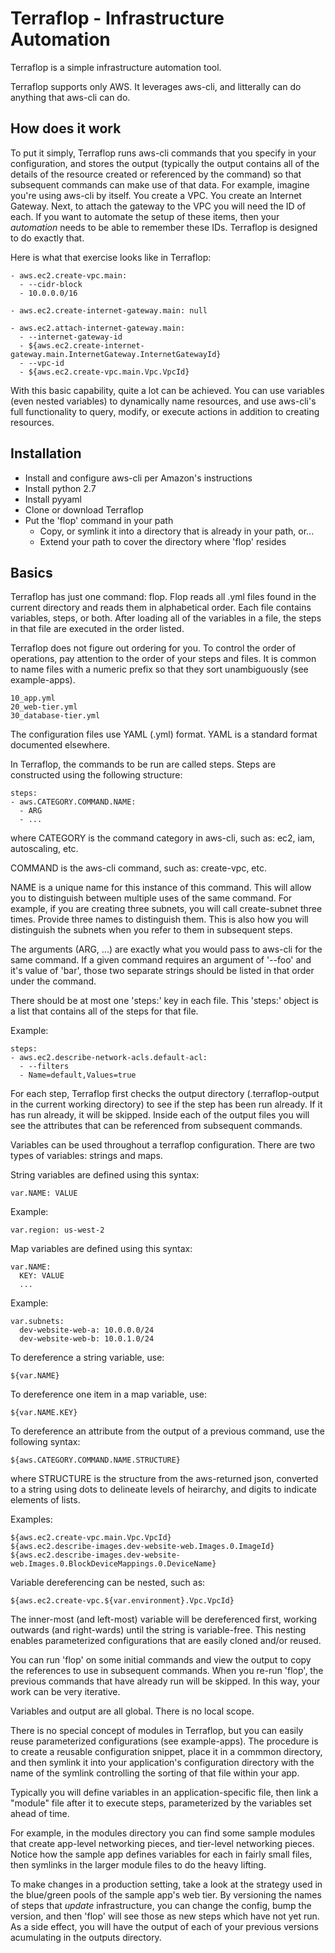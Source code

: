 # Terraflop - Infrastructure Automation

Terraflop is a simple infrastructure automation tool.

Terraflop supports only AWS. It leverages aws-cli,
and litterally can do anything that aws-cli can do.

## How does it work

To put it simply, Terraflop runs aws-cli commands that you specify
in your configuration, and stores the output (typically the output
contains all of the details of the resource created or referenced by
the command) so that subsequent commands can make use of that data.
For example, imagine you're using
aws-cli by itself. You create a VPC. You create an Internet Gateway. Next, to
attach the gateway to the VPC you will need the ID of each.
If you want to automate the setup of these items, then your _automation_
needs to be able to remember these IDs. Terraflop is designed to
do exactly that.

Here is what that exercise looks like in Terraflop:

    - aws.ec2.create-vpc.main:
      - --cidr-block
      - 10.0.0.0/16
    
    - aws.ec2.create-internet-gateway.main: null
    
    - aws.ec2.attach-internet-gateway.main:
      - --internet-gateway-id
      - ${aws.ec2.create-internet-gateway.main.InternetGateway.InternetGatewayId}
      - --vpc-id
      - ${aws.ec2.create-vpc.main.Vpc.VpcId}

With this basic capability, quite a lot can be achieved. You can
use variables (even nested variables) to dynamically name resources,
and use aws-cli's full functionality to query, modify, or execute actions
in addition to creating resources.

## Installation

- Install and configure aws-cli per Amazon's instructions
- Install python 2.7
- Install pyyaml
- Clone or download Terraflop
- Put the 'flop' command in your path
   - Copy, or symlink it into a directory that is already
     in your path, or...
   - Extend your path to cover the directory where 'flop' resides

## Basics

Terraflop has just one command: flop. Flop reads all .yml files found
in the current directory and reads them in alphabetical order. Each
file contains variables, steps, or both. After loading all of the
variables in a file, the steps in that file are executed in the
order listed.

Terraflop does not figure out ordering for you. To control the
order of operations, pay attention to the order of your steps and
files. It is common to name files with a numeric prefix so that
they sort unambiguously (see example-apps).

    10_app.yml
    20_web-tier.yml
    30_database-tier.yml

The configuration files use YAML (.yml) format. YAML is a
standard format documented elsewhere.

In Terraflop, the commands to be run are called steps. Steps are
constructed using the following structure:

    steps:
    - aws.CATEGORY.COMMAND.NAME:
      - ARG
      - ...

where CATEGORY is the command category in aws-cli, such as:
ec2, iam, autoscaling, etc.

COMMAND is the aws-cli command, such as: create-vpc, etc.

NAME is a unique name for this instance of this command. This will
allow you to distinguish between multiple uses of the same command.
For example, if you are creating three subnets, you will call
create-subnet three times. Provide three names to distinguish them.
This is also how you will distinguish the subnets when you refer
to them in subsequent steps.

The arguments (ARG, ...) are exactly what you would pass to aws-cli for
the same command. If a given command requires an argument of '--foo'
and it's value of 'bar', those two separate strings should be listed in that
order under the command.

There should be at most one 'steps:' key in each file. This 'steps:' object
is a list that contains all of the steps for that file.

Example:

    steps:
    - aws.ec2.describe-network-acls.default-acl:
      - --filters
      - Name=default,Values=true

For each step, Terraflop first checks the output directory
(.terraflop-output in the current working directory) to see if
the step has been run already. If it has run already, it will be
skipped. Inside each of the output files you will see the attributes
that can be referenced from subsequent commands.

Variables can be used throughout a terraflop configuration. There
are two types of variables: strings and maps.

String variables are defined using this syntax:

    var.NAME: VALUE

Example:

    var.region: us-west-2

Map variables are defined using this syntax:

    var.NAME:
      KEY: VALUE
      ...

Example:

    var.subnets:
      dev-website-web-a: 10.0.0.0/24
      dev-website-web-b: 10.0.1.0/24

To dereference a string variable, use:

    ${var.NAME}

To dereference one item in a map variable, use:

    ${var.NAME.KEY}

To dereference an attribute from the output of a previous command,
use the following syntax:

    ${aws.CATEGORY.COMMAND.NAME.STRUCTURE}

where STRUCTURE is the structure from the aws-returned json, converted
to a string using dots to delineate levels of heirarchy, and digits
to indicate elements of lists.

Examples:

    ${aws.ec2.create-vpc.main.Vpc.VpcId}
    ${aws.ec2.describe-images.dev-website-web.Images.0.ImageId}
    ${aws.ec2.describe-images.dev-website-web.Images.0.BlockDeviceMappings.0.DeviceName}

Variable dereferencing can be nested, such as:

    ${aws.ec2.create-vpc.${var.environment}.Vpc.VpcId}

The inner-most (and left-most) variable will be dereferenced first,
working outwards (and right-wards) until the string is variable-free.
This nesting enables parameterized configurations that are easily cloned
and/or reused.

You can run 'flop' on some initial commands and view the output
to copy the references to use in subsequent commands. When you re-run
'flop', the previous commands that have already run will be skipped.
In this way, your work can be very iterative.

Variables and output are all global. There is no local scope.

There is no special concept of modules in Terraflop, but you can easily
reuse parameterized configurations (see example-apps). The procedure is
to create a reusable configuration snippet, place it in a commmon directory,
and then symlink it into your application's configuration directory with
the name of the symlink controlling the sorting of that file within your app.

Typically you will define variables in an application-specific file, then link
a "module" file after it to execute steps, parameterized by the variables set
ahead of time.

For example, in the modules directory you can find some sample modules that
create app-level networking pieces, and tier-level networking pieces. Notice
how the sample app defines variables for each in fairly small files, then
symlinks in the larger module files to do the heavy lifting.

To make changes in a production setting, take a look at the strategy
used in the blue/green pools of the sample app's web tier. By versioning
the names of steps that _update_ infrastructure, you can change the config,
bump the version, and then 'flop' will see those as new steps which have
not yet run. As a side effect, you will have the output of each of your
previous versions acumulating in the outputs directory.
